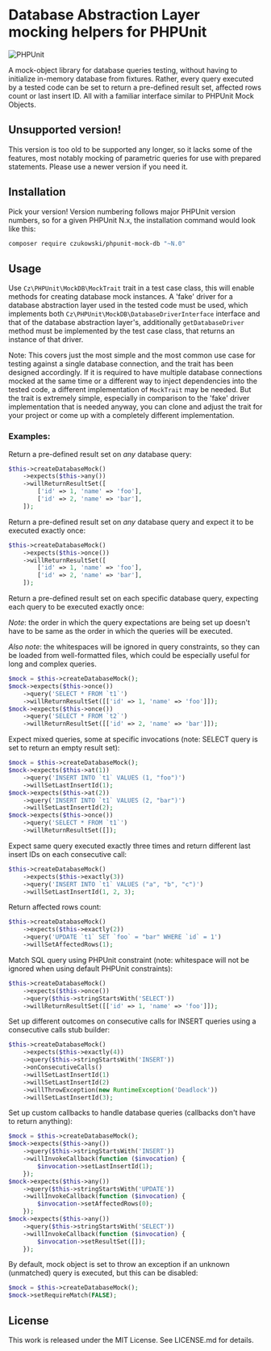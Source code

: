 Database Abstraction Layer mocking helpers for PHPUnit
======================================================

![PHPUnit](https://github.com/czukowski/phpunit-mock-db/workflows/PHPUnit/badge.svg?branch=phpunit-4)

A mock-object library for database queries testing, without having to initialize in-memory
database from fixtures. Rather, every query executed by a tested code can be set to return
a pre-defined result set, affected rows count or last insert ID. All with a familiar interface
similar to PHPUnit Mock Objects.

Unsupported version!
--------------------

This version is too old to be supported any longer, so it lacks some of the features, most notably
mocking of parametric queries for use with prepared statements. Please use a newer version if you
need it.

Installation
------------

Pick your version! Version numbering follows major PHPUnit version numbers, so for a given
PHPUnit N.x, the installation command would look like this:

```sh
composer require czukowski/phpunit-mock-db "~N.0"
```

Usage
-----

Use `Cz\PHPUnit\MockDB\MockTrait` trait in a test case class, this will enable methods for
creating database mock instances. A 'fake' driver for a database abstraction layer used in the
tested code must be used, which implements both `Cz\PHPUnit\MockDB\DatabaseDriverInterface`
interface and that of the database abstraction layer's, additionally `getDatabaseDriver` method
must be implemented by the test case class, that returns an instance of that driver.

Note: This covers just the most simple and the most common use case for testing against a single
database connection, and the trait has been designed accordingly. If it is required to have multiple
database connections mocked at the same time or a different way to inject dependencies into the
tested code, a different implementation of `MockTrait` may be needed. But the trait is extremely
simple, especially in comparison to the 'fake' driver implementation that is needed anyway, you can
clone and adjust the trait for your project or come up with a completely different implementation.

### Examples:

Return a pre-defined result set on _any_ database query:

```php
$this->createDatabaseMock()
    ->expects($this->any())
    ->willReturnResultSet([
        ['id' => 1, 'name' => 'foo'],
        ['id' => 2, 'name' => 'bar'],
    ]);
```

Return a pre-defined result set on _any_ database query and expect it to be executed exactly once:

```php
$this->createDatabaseMock()
    ->expects($this->once())
    ->willReturnResultSet([
        ['id' => 1, 'name' => 'foo'],
        ['id' => 2, 'name' => 'bar'],
    ]);
```

Return a pre-defined result set on each specific database query, expecting each query to be executed
exactly once:

_Note_: the order in which the query expectations are being set up doesn't have to be same as the order
in which the queries will be executed.

_Also note_: the whitespaces will be ignored in query constraints, so they can be loaded from well-formatted
files, which could be especially useful for long and complex queries.

```php
$mock = $this->createDatabaseMock();
$mock->expects($this->once())
    ->query('SELECT * FROM `t1`')
    ->willReturnResultSet([['id' => 1, 'name' => 'foo']]);
$mock->expects($this->once())
    ->query('SELECT * FROM `t2`')
    ->willReturnResultSet([['id' => 2, 'name' => 'bar']]);
```

Expect mixed queries, some at specific invocations (note: SELECT query is set to return an empty
result set):

```php
$mock = $this->createDatabaseMock();
$mock->expects($this->at(1))
    ->query('INSERT INTO `t1` VALUES (1, "foo")')
    ->willSetLastInsertId(1);
$mock->expects($this->at(2))
    ->query('INSERT INTO `t1` VALUES (2, "bar")')
    ->willSetLastInsertId(2);
$mock->expects($this->once())
    ->query('SELECT * FROM `t1`')
    ->willReturnResultSet([]);
```

Expect same query executed exactly three times and return different last insert IDs on each
consecutive call:

```php
$this->createDatabaseMock()
    ->expects($this->exactly(3))
    ->query('INSERT INTO `t1` VALUES ("a", "b", "c")')
    ->willSetLastInsertId(1, 2, 3);
```

Return affected rows count:

```php
$this->createDatabaseMock()
    ->expects($this->exactly(2))
    ->query('UPDATE `t1` SET `foo` = "bar" WHERE `id` = 1')
    ->willSetAffectedRows(1);
```

Match SQL query using PHPUnit constraint (note: whitespace will not be ignored when using default
PHPUnit constraints):

```php
$this->createDatabaseMock()
    ->expects($this->once())
    ->query($this->stringStartsWith('SELECT'))
    ->willReturnResultSet([['id' => 1, 'name' => 'foo']]);
```

Set up different outcomes on consecutive calls for INSERT queries using a consecutive calls stub
builder:

```php
$this->createDatabaseMock()
    ->expects($this->exactly(4))
    ->query($this->stringStartsWith('INSERT'))
    ->onConsecutiveCalls()
    ->willSetLastInsertId(1)
    ->willSetLastInsertId(2)
    ->willThrowException(new RuntimeException('Deadlock'))
    ->willSetLastInsertId(3);
```

Set up custom callbacks to handle database queries (callbacks don't have to return anything):

```php
$mock = $this->createDatabaseMock();
$mock->expects($this->any())
    ->query($this->stringStartsWith('INSERT'))
    ->willInvokeCallback(function ($invocation) {
        $invocation->setLastInsertId(1);
    });
$mock->expects($this->any())
    ->query($this->stringStartsWith('UPDATE'))
    ->willInvokeCallback(function ($invocation) {
        $invocation->setAffectedRows(0);
    });
$mock->expects($this->any())
    ->query($this->stringStartsWith('SELECT'))
    ->willInvokeCallback(function ($invocation) {
        $invocation->setResultSet([]);
    });
```

By default, mock object is set to throw an exception if an unknown (unmatched) query is executed,
but this can be disabled:

```php
$mock = $this->createDatabaseMock();
$mock->setRequireMatch(FALSE);
```

License
-------

This work is released under the MIT License. See LICENSE.md for details.
